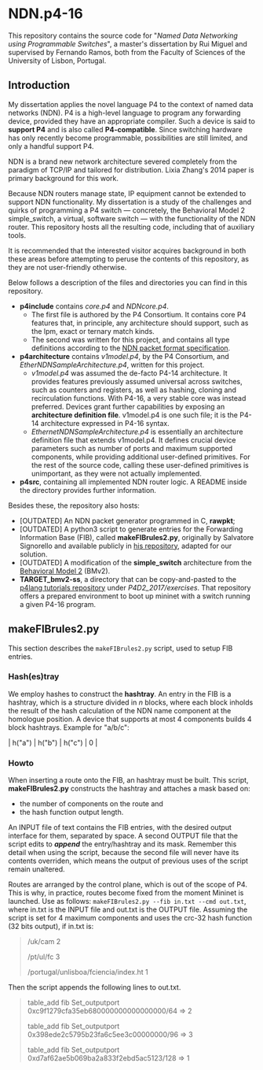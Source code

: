 # NDN.p4-16

This repository contains the source code for "_Named Data Networking using Programmable Switches_", a master's dissertation by Rui Miguel and supervised by Fernando Ramos, both from the Faculty of Sciences of the University of Lisbon, Portugal.

## Introduction

My dissertation applies the novel language P4 to the context of named data networks (NDN). P4 is a high-level language to program any forwarding device, provided they have an appropriate compiler. Such a device is said to **support P4** and is also called **P4-compatible**. Since switching hardware has only recently become programmable, possibilities are still limited, and only a handful support P4.

NDN is a brand new network architecture severed completely from the paradigm of TCP/IP and tailored for distribution. Lixia Zhang's 2014 paper is primary background for this work.

Because NDN routers manage state, IP equipment cannot be extended to support NDN functionality. My dissertation is a study of the challenges and quirks of programming a P4 switch — concretely, the Behavioral Model 2 simple\_switch, a virtual, software switch — with the functionality of the NDN router. This repository hosts all the resulting code, including that of auxiliary tools.

It is recommended that the interested visitor acquires background in both these areas before attempting to peruse the contents of this repository, as they are not user-friendly otherwise.

Below follows a description of the files and directories you can find in this repository.

* **p4include** contains _core.p4_ and _NDNcore.p4_.
   - The first file is authored by the P4 Consortium. It contains core P4 features that, in principle, any architecture should support, such as the lpm, exact or ternary match kinds.
   - The second was written for this project, and contains all type definitions according to the [NDN packet format specification](https://named-data.net/doc/NDN-packet-spec/current/types.html#types).
* **p4architecture** contains _v1model.p4_, by the P4 Consortium, and _EtherNDNSampleArchitecture.p4_, written for this project.
   - _v1model.p4_ was assumed the de-facto P4-14 architecture. It provides features previously assumed universal across switches, such as counters and registers, as well as hashing, cloning and recirculation functions. With P4-16, a very stable core was instead preferred. Devices grant further capabilities by exposing an **architecture definition file**. v1model.p4 is one such file; it is the P4-14 architecture expressed in P4-16 syntax.
   - _EthernetNDNSampleArchitecture.p4_ is essentially an architecture definition file that extends v1model.p4. It defines crucial device parameters such as number of ports and maximum supported components, while providing additional user-defined primitives. For the rest of the source code, calling these user-defined primitives is unimportant, as they were not actually implemented.
* **p4src**, containing all implemented NDN router logic. A README inside the directory provides further information.

Besides these, the repository also hosts:

* \[OUTDATED\] An NDN packet generator programmed in C, **rawpkt**;
* \[OUTDATED\] A python3 script to generate entries for the Forwarding Information Base (FIB), called **makeFIBrules2.py**, originally by Salvatore Signorello and available publicly in [his repository](https://github.com/signorello/NDN.p4), adapted for our solution.
* \[OUTDATED\] A modification of the **simple\_switch** architecture from the [Behavioral Model 2](https://github.com/p4lang/behavioral-model) (BMv2).
* **TARGET_bmv2-ss**, a directory that can be copy-and-pasted to the [p4lang tutorials repository](https://github.com/p4lang/tutorials) under _P4D2\_2017/exercises_. That repository offers a prepared environment to boot up mininet with a switch running a given P4-16 program.

## makeFIBrules2.py

This section describes the `makeFIBrules2.py` script, used to setup FIB entries.

### Hash(es)tray
We employ hashes to construct the **hashtray**. An entry in the FIB is a hashtray, which is a structure divided in _n_ blocks, where each block inholds the result of the hash calculation of the NDN name component at the homologue position. A device that supports at most 4 components builds 4 block hashtrays. Example for "a/b/c":

| h("a") | h("b") | h("c") |  0  |

### Howto
When inserting a route onto the FIB, an hashtray must be built. This script, **makeFIBrules2.py** constructs the hashtray and attaches a mask based on:

* the number of components on the route and 
* the hash function output length.

An INPUT file of text contains the FIB entries, with the desired output interface for them, separated by space. A second OUTPUT file that the script edits to **_append_** the entry/hashtray and its mask. Remember this detail when using the script, because the second file will never have its contents overriden, which means the output of previous uses of the script remain unaltered.

Routes are arranged by the control plane, which is out of the scope of P4. This is why, in practice, routes become fixed from the moment Mininet is launched. Use as follows: `makeFIBrules2.py --fib in.txt --cmd out.txt`, where in.txt is the INPUT file and out.txt is the OUTPUT file. Assuming the script is set for 4 maximum components and uses the crc-32 hash function (32 bits output), if in.txt is:

>/uk/cam 2
>
>/pt/ul/fc 3
>
>/portugal/unlisboa/fciencia/index.ht 1

Then the script appends the following lines to out.txt.

>table_add fib Set_outputport 0xc9f1279cfa35eb680000000000000000/64 => 2
>
>table_add fib Set_outputport 0x398ede2c5795b23fa6c5ee3c00000000/96 => 3
>
>table_add fib Set_outputport 0xd7af62ae5b069ba2a833f2ebd5ac5123/128 => 1
